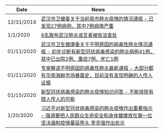 |Date|News|
|-|-|
12/31/2019|[武汉市卫健委关于当前我市肺炎疫情的情况通报 - 已发现27例病例，其中7例病情严重](http://wjw.wuhan.gov.cn/front/web/showDetail/2019123108989)
1/1/2020|[8名散布武汉肺炎谣言者被依法查处](https://www.thepaper.cn/newsDetail_forward_5402905)
01/11/2020|[武汉市卫生健康委关于不明原因的病毒性肺炎情况通报 - 初步诊断有新型冠状病毒感染的肺炎病例41例，其中已出院2例、重症7例、死亡1例](http://wjw.wuhan.gov.cn/front/web/showDetail/2020011109035)
01/11/2020|[专家解读不明原因的病毒性肺炎最新通报 - 大部分都有华南海鲜市场暴露史，目前没有发现明确的人传人证据](http://wjw.wuhan.gov.cn/front/web/showDetail/2020011109036)
01/15/2020|[新型冠状病毒感染的肺炎疫情知识问答 - 不能排除有限人传人的可能](http://wjw.wuhan.gov.cn/front/web/showDetail/2020011509040)
1/20/2020|[习近平对新型冠状病毒感染的肺炎疫情作出重要指示 - 强调要把人民群众生命安全和身体健康放在第一位 坚决遏制疫情蔓延势头 李克强作出批示](http://politics.people.com.cn/n1/2020/0120/c1024-31557456.html)
